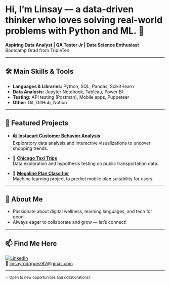 # Hi, I’m Linsay — a data-driven thinker who loves solving real-world problems with Python and ML. 👋

**Aspiring Data Analyst | QA Tester Jr | Data Science Enthusiast**  
Bootcamp Grad from TripleTen

---

## 🛠️ Main Skills & Tools

- **Languages & Libraries:** Python, SQL, Pandas, Scikit-learn  
- **Data Analysis:** Jupyter Notebook, Tableau, Power BI  
- **Testing:** API testing (Postman), Mobile apps, Puppeteer  
- **Other:** Git, GitHub, Notion

---

## 🚀 Featured Projects

- 🛍️ **[Instacart Customer Behavior Analysis](#)**  
  Exploratory data analysis and interactive visualizations to uncover shopping trends.

- 🚕 **[Chicago Taxi Trips](#)**  
  Data exploration and hypothesis testing on public transportation data.

- 📱 **[Megaline Plan Classifier](#)**  
  Machine learning project to predict mobile plan suitability for users.

---

## 🌱 About Me

- Passionate about digital wellness, learning languages, and tech for good.
- Always eager to collaborate and grow — let’s connect!

---

## 📫 Find Me Here

[![LinkedIn](https://img.shields.io/badge/-LinkedIn-blue?logo=linkedin&style=flat)](https://linkedin.com/in/linsayrodriguez92)  
📩 [linsayrodriguez92@gmail.com](mailto:linsayrodriguez92@gmail.com)

---

<sub>✨ Open to new opportunities and collaborations!</sub>

